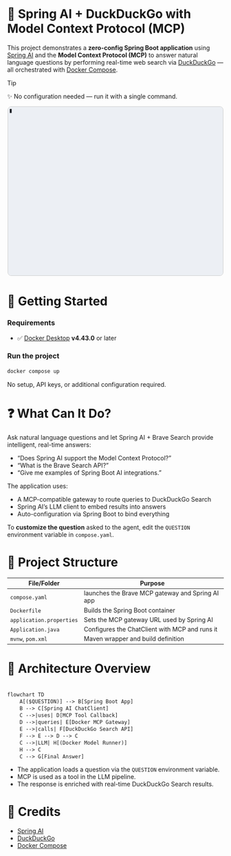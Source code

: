 # 🧠 Spring AI + DuckDuckGo with Model Context Protocol (MCP)

This project demonstrates a **zero-config Spring Boot application** using [Spring AI] and the **Model Context Protocol (MCP)** to answer natural language questions by performing real-time web search via [DuckDuckGo] — all orchestrated with [Docker Compose].

> [!Tip]
> ✨ No configuration needed — run it with a single command.

<p align="center">
  <img src="demo.gif"
       alt="Spring AI DuckDuckGo Search Demo"
       width="500"
       style="border: 1px solid #ccc; border-radius: 8px;" />
</p>


# 🚀 Getting Started

### Requirements

- ✅ [Docker Desktop] **v4.43.0** or later

### Run the project

```sh
docker compose up
```

No setup, API keys, or additional configuration required.

# ❓ What Can It Do?

Ask natural language questions and let Spring AI + Brave Search provide intelligent, real-time answers:

- “Does Spring AI support the Model Context Protocol?”
- “What is the Brave Search API?”
- “Give me examples of Spring Boot AI integrations.”

The application uses:
- A MCP-compatible gateway to route queries to DuckDuckGo Search
- Spring AI’s LLM client to embed results into answers
- Auto-configuration via Spring Boot to bind everything

To **customize the question** asked to the agent, edit the `QUESTION` environment variable in `compose.yaml`.

# 🧱 Project Structure

| **File/Folder**          | **Purpose**                                      |
| ------------------------ | ------------------------------------------------ |
| `compose.yaml`           | launches the Brave MCP gateway and Spring AI app |
| `Dockerfile`             | Builds the Spring Boot container                 |
| `application.properties` | Sets the MCP gateway URL used by Spring AI       |
| `Application.java`       | Configures the ChatClient with MCP and runs it   |
| `mvnw`, `pom.xml`        | Maven wrapper and build definition               |

# 🔧 Architecture Overview

```mermaid

flowchart TD
    A[($QUESTION)] --> B[Spring Boot App]
    B --> C[Spring AI ChatClient]
    C -->|uses| D[MCP Tool Callback]
    D -->|queries| E[Docker MCP Gateway]
    E -->|calls| F[DuckDuckGo Search API]
    F --> E --> D --> C
    C -->|LLM| H[(Docker Model Runner)]
    H --> C
    C --> G[Final Answer]

```

- The application loads a question via the `QUESTION` environment variable.
- MCP is used as a tool in the LLM pipeline.
- The response is enriched with real-time DuckDuckGo Search results.

# 📎 Credits

- [Spring AI]
- [DuckDuckGo]
- [Docker Compose]

[DuckDuckGo]: https://duckduckgo.com
[Spring AI]: https://github.com/spring-projects/spring-ai
[Docker Compose]: https://docs.docker.com/compose/
[Docker Desktop]: https://www.docker.com/products/docker-desktop/
